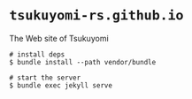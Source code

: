 # `tsukuyomi-rs.github.io`

The Web site of Tsukuyomi

```shell-session
# install deps
$ bundle install --path vendor/bundle

# start the server
$ bundle exec jekyll serve
```

